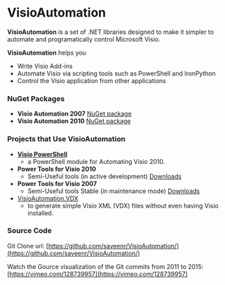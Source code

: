 # VisioAutomation

**VisioAutomation** is a set of .NET libraries designed to make it simpler to automate and programatically control Microsoft Visio.

**VisioAutomation** helps you

* Write Visio Add-ins
* Automate Visio via scripting tools such as PowerShell and IronPython
* Control the Visio application from other applications



### NuGet Packages

* **Visio Automation 2007**
  [NuGet package](http://www.nuget.org/packages/VisioAutomation2007/)
* **Visio Automation 2010**
  [NuGet package](http://www.nuget.org/packages/VisioAutomation2010/)

### Projects that Use VisioAutomation

* [**Visio PowerShell**](https://github.com/saveenr/VisioPowerShell/wiki)
  * a PowerShell module for Automating Visio 2010.
* **Power Tools for Visio 2010**
  * Semi-Useful tools \(in active development\)
    [Downloads](https://github.com/saveenr/Visio-Power-Tools/releases)
* **Power Tools for Visio 2007**
  * Semi-Useful tools Stable \(in maintenance mode\)
    [Downloads](https://github.com/saveenr/Visio-Power-Tools/releases)
* [VisioAutomation.VDX](https://github.com/saveenr/VisioAutomation.VDX)
  * to generate simple Visio XML \(VDX\) files without even having Visio installed.

### Source Code

Git Clone url: [https://github.com/saveenr/VisioAutomation/](https://github.com/saveenr/VisioAutomation/)

Watch the Gource visualization of the Git commits from 2011 to 2015: [https://vimeo.com/128739957](https://vimeo.com/128739957)

### 




